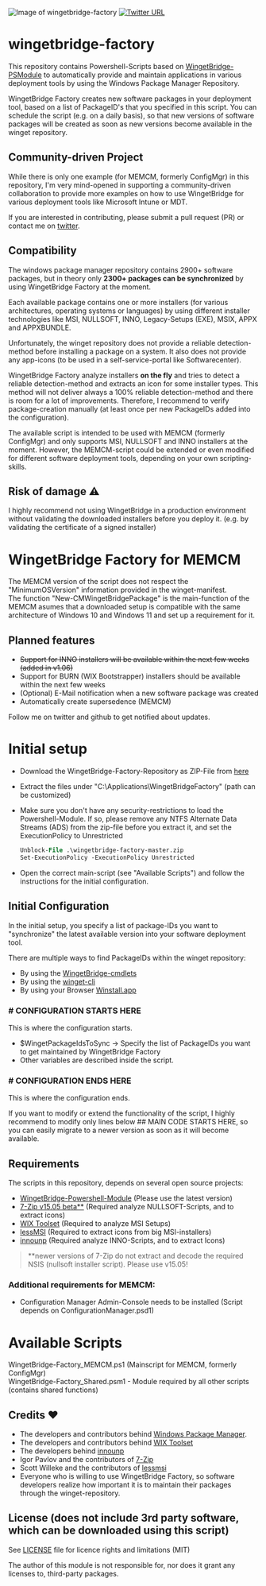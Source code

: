 ![Image of wingetbridge-factory](https://repository-images.githubusercontent.com/427951913/6f318b11-7464-414a-a4db-09a1958fc808)
[![Twitter URL](https://img.shields.io/twitter/url/https/twitter.com/PaulJezek.svg?style=social&label=Follow%20%40Paul%20Jezek%20%23wingetbridge)](https://twitter.com/PaulJezek)
# wingetbridge-factory

This repository contains Powershell-Scripts based on [WingetBridge-PSModule](https://github.com/endpointmanager/wingetbridge-powershell) to automatically provide and maintain applications in various deployment tools by using the Windows Package Manager Repository.  

WingetBridge Factory creates new software packages in your deployment tool, based on a list of PackageID's that you specified in this script. You can schedule the script (e.g. on a daily basis), so that new versions of software packages will be created as soon as new versions become available in the winget repository.

## Community-driven Project

While there is only one example (for MEMCM, formerly ConfigMgr) in this repository, I'm very mind-opened in supporting a community-driven collaboration to provide more examples on how to use WingetBridge for various deployment tools like Microsoft Intune or MDT.  

If you are interested in contributing, please submit a pull request (PR) or contact me on [twitter](https://twitter.com/PaulJezek).

## Compatibility

The windows package manager repository contains 2900+ software packages, but in theory only **2300+ packages can be synchronized** by using WingetBridge Factory at the moment.

Each available package contains one or more installers (for various architectures, operating systems or languages) by using different installer technologies like MSI, NULLSOFT, INNO, Legacy-Setups (EXE), MSIX, APPX and APPXBUNDLE.  

Unfortunately, the winget repository does not provide a reliable detection-method before installing a package on a system. It also does not provide any app-icons (to be used in a self-service-portal like Softwarecenter).

WingetBridge Factory analyze installers **on the fly** and tries to detect a reliable detection-method and extracts an icon for some installer types.
This method will not deliver always a 100% reliable detection-method and there is room for a lot of improvements. Therefore, I recommend to verify package-creation manually (at least once per new PackageIDs added into the configuration).  

The available script is intended to be used with MEMCM (formerly ConfigMgr) and only supports MSI, NULLSOFT and INNO installers at the moment. However, the MEMCM-script could be extended or even modified for different software deployment tools, depending on your own scripting-skills.

## Risk of damage :warning:

I highly recommend not using WingetBridge in a production environment without validating the downloaded installers before you deploy it. (e.g. by validating the certificate of a signed installer)

# WingetBridge Factory for MEMCM

The MEMCM version of the script does not respect the "MinimumOSVersion" information provided in the winget-manifest.  
The function "New-CMWingetBridgePackage" is the main-function of the MEMCM asumes that a downloaded setup is compatible with the same architecture of Windows 10 and Windows 11 and set up a requirement for it.

## Planned features

* <del>Support for INNO installers will be available within the next few weeks<del> (added in v1.06)
* Support for BURN (WIX Bootstrapper) installers should be available within the next few weeks
* (Optional) E-Mail notification when a new software package was created
* Automatically create supersedence (MEMCM)

Follow me on twitter and github to get notified about updates.

# Initial setup
* Download the WingetBridge-Factory-Repository as ZIP-File from [here](https://github.com/endpointmanager/wingetbridge-factory/archive/refs/heads/master.zip)
* Extract the files under "C:\Applications\WingetBridgeFactory" (path can be customized)
* Make sure you don't have any security-restrictions to load the Powershell-Module. If so, please remove any NTFS Alternate Data Streams (ADS) from the zip-file before you extract it, and set the ExecutionPolicy to Unrestricted

    ```ps
    Unblock-File .\wingetbridge-factory-master.zip  
    Set-ExecutionPolicy -ExecutionPolicy Unrestricted
    ```

* Open the correct main-script (see "Available Scripts") and follow the instructions for the initial configuration.
	
## Initial Configuration
In the initial setup, you specify a list of package-IDs you want to "synchronize" the latest available version into your software deployment tool.

There are multiple ways to find PackageIDs within the winget repository:
* By using the [WingetBridge-cmdlets](https://github.com/endpointmanager/wingetbridge-powershell)
* By using the [winget-cli](https://github.com/microsoft/winget-cli)
* By using your Browser [Winstall.app](https://winstall.app/)

### # CONFIGURATION STARTS HERE
This is where the configuration starts.

* $WingetPackageIdsToSync -> Specify the list of PackageIDs you want to get maintained by WingetBridge Factory
* Other variables are described inside the script.

### # CONFIGURATION ENDS HERE
This is where the configuration ends.  

If you want to modify or extend the functionality of the script, I highly recommend to modify only lines below ## MAIN CODE STARTS HERE, so you can easily migrate to a newer version as soon as it will become available.

## Requirements

The scripts in this repository, depends on several open source projects:

* [WingetBridge-Powershell-Module](https://github.com/endpointmanager/wingetbridge-powershell) (Please use the latest version)
* [7-Zip v15.05 beta**](https://sourceforge.net/projects/sevenzip/files/7-Zip/15.05/) (Required analyze NULLSOFT-Scripts, and to extract icons)
* [WIX Toolset](https://wixtoolset.org/) (Required to analyze MSI Setups)
* [lessMSI](https://lessmsi.activescott.com/) (Required to extract icons from big MSI-installers)
* [innounp](http://innounp.sourceforge.net/) (Required analyze INNO-Scripts, and to extract Icons)

> **newer versions of 7-Zip do not extract and decode the required NSIS (nullsoft installer script). Please use v15.05!

### Additional requirements for MEMCM:

* Configuration Manager Admin-Console needs to be installed (Script depends on ConfigurationManager.psd1)

# Available Scripts
WingetBridge-Factory_MEMCM.ps1 (Mainscript for MEMCM, formerly ConfigMgr)  
WingetBridge-Factory_Shared.psm1 - Module required by all other scripts (contains shared functions)

## Credits :heart:

* The developers and contributors behind [Windows Package Manager](https://docs.microsoft.com/en-us/windows/package-manager/).
* The developers and contributors behind [WIX Toolset](https://wixtoolset.org/)
* The developers behind [innounp](http://innounp.sourceforge.net)
* Igor Pavlov and the contributors of [7-Zip](https://www.7-zip.org/)
* Scott Willeke and the contributors of [lessmsi](https://lessmsi.activescott.com/)
* Everyone who is willing to use WingetBridge Factory, so software developers realize how important it is to maintain their packages through the winget-repository.

## License (does not include 3rd party software, which can be downloaded using this script)

See [LICENSE](LICENSE) file for licence rights and limitations (MIT)

The author of this module is not responsible for, nor does it grant any licenses to, third-party packages.
